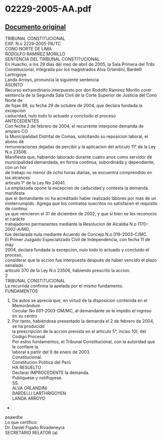 
02229-2005-AA.pdf
=================
  
[Documento original](https://tc.gob.pe/jurisprudencia/2006/02229-2005-AA.pdf)  
---  
TRIBUNAL CONSTITUCIONAL  
EXP. N.o 2229-2005-PA/TC  
CONO NORTE DE LIMA  
RODOLFO RAMIREZ MORILLO  
SENTENCIA DEL TRIBUNAL CONSTITUCIONAL  
En Huacho, a los 29 dias del mes de abril de 2005, la Sala Primera del Tribi  
Constitucional, integrada por los magistrados Alva Orlandini, Bardelli Lartirigoye  
Landa Arroyo, pronuncia la siguiente sentencia  
ASUNTO  
Recurso extraordinario interpuesto por don Rodolfo Ramirez Morillo contr  
sentencia de la Segunda Sala Civil de la Corte Superior de Justicia del Cono Norte de  
de fojas 88, su fecha 29 de octubre de 2004, que declara fundada la excepcion  
caducidad, nulo todo lo actuado y concluido el proceso  
ANTECEDENTES  
Con fecha 2 de febrero de 2004, el recurrente interpone demanda de amparo CO  
la Municipalidad Distrital de Comas, solicitando su reposicion laboral, el abono de  
remuneraciones dejadas de percibir y la aplicacion del articulo 11° de la Ley N.o 23506.  
Manifiesta que, habiendo laborado durante cuatro anos como servidor de  
municipalidad demandada, en forma continua, subordinada y dependiente, con un hor  
de trabajo no menor de ocho horas diarias, se encuentra comprendido en los alcances  
articulo 1° de la Ley No 24041.  
La emplazada opone la excepcion de caducidad y contesta la demanda manifesta  
que el demandante no ha acreditado haber realizado labores por mas de un  
ininterrumpido. Agrega que los contratos suscritos no satisfacen el requisito de continui  
ya que vencieron el 31 de diciembre de 2002, y que si bien se les reconocio el carâcte  
trabajadores permanentes mediante la Resolucion de Alcaldia N.o 1170-2002-A/MG,  
fue declarada nula mediante Acuerdo de Concejo N.o 019-2003-C/MC.  
El Primer Juzgado Especializado Civil de Independencia, con fecha 11 de may  
2004, declara fundada la excepcion, nulo todo lo actuado y concluido el proceso,  
considerar que la accion fue interpuesta después de haber vencido el plazo senalado  
articulo 370 de la Ley N.o 23506, habiendo prescrito la accion.  
2  
TRIBUNAL CONSTITUCIONAL  
La recurrida confirma la apelada por el mismo fundamento.  
FUNDAMENTOS  
1. De autos se aprecia que, en virtud de la disposicion contenida en el Memorândum  
Circular No 001-2003-DM/MC, al demandante se le impidio el ingreso en su centro  
2. Por tanto, habiéndose presentado la demanda el 2 de febrero de 2004, se ha producido  
la prescripcion de la accion prevista en el articulo 5°, inciso 10), del Codigo Procesal  
Por estos fundamentos, el Tribunal Constitucional, con la autoridad que le confiere la  
laboral a partir del 9 de enero de 2003.  
Constitucional.  
Constitucion Politica del Perû  
HA RESUELTO  
Declarar IMPROCEDENTE la demanda.  
Publiquese y notifiqyese.  
SS.  
ALVA ORLANDINI  
BARDELLI LARTHRIGOYEN  
LANDA ARROYO  
-  
psawdlw  
Lo que certifico:  
Dr. Daniel Figallo Rivadeneyra  
SECRETARIO RELATOR (a)